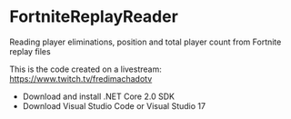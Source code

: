 # FortniteReplayReader
Reading player eliminations, position and total player count from Fortnite replay files

This is the code created on a livestream: https://www.twitch.tv/fredimachadotv

- Download and install .NET Core 2.0 SDK
- Download Visual Studio Code or Visual Studio 17
